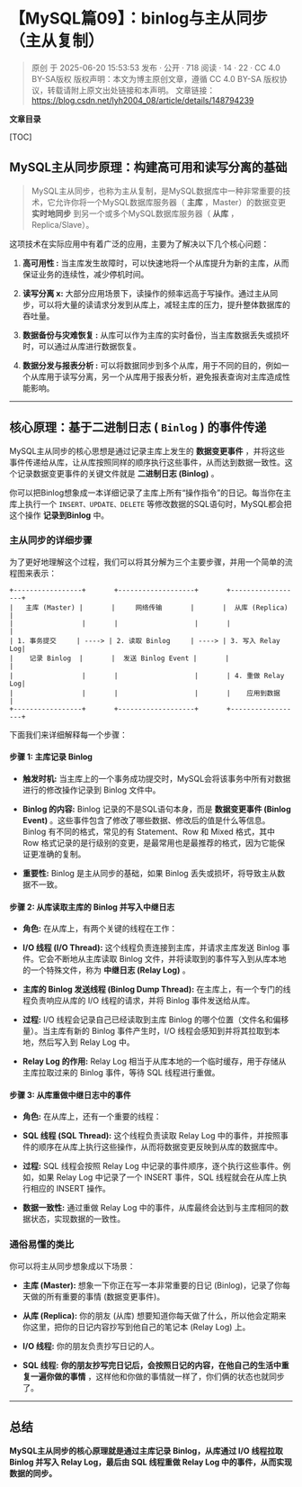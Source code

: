 # 【MySQL篇09】：binlog与主从同步（主从复制）

> 原创 于 2025-06-20 15:53:53 发布 · 公开 · 718 阅读 · 14 · 22 · CC 4.0 BY-SA版权 版权声明：本文为博主原创文章，遵循 CC 4.0 BY-SA 版权协议，转载请附上原文出处链接和本声明。
> 文章链接：https://blog.csdn.net/lyh2004_08/article/details/148794239

**文章目录**

[TOC]



## MySQL主从同步原理：构建高可用和读写分离的基础

> MySQL主从同步，也称为主从复制，是MySQL数据库中一种非常重要的技术，它允许你将一个MySQL数据库服务器（ **主库** ，Master）的数据变更 **实时地同步** 到另一个或多个MySQL数据库服务器（ **从库** ，Replica/Slave）。

这项技术在实际应用中有着广泛的应用，主要为了解决以下几个核心问题：

1.  **高可用性 :** 当主库发生故障时，可以快速地将一个从库提升为新的主库，从而保证业务的连续性，减少停机时间。

2.  **读写分离 x:** 大部分应用场景下，读操作的频率远高于写操作。通过主从同步，可以将大量的读请求分发到从库上，减轻主库的压力，提升整体数据库的吞吐量。

3.  **数据备份与灾难恢复 :** 从库可以作为主库的实时备份，当主库数据丢失或损坏时，可以通过从库进行数据恢复。

4.  **数据分发与报表分析 :** 可以将数据同步到多个从库，用于不同的目的，例如一个从库用于读写分离，另一个从库用于报表分析，避免报表查询对主库造成性能影响。

---

## 核心原理：基于二进制日志 ( `Binlog` ) 的事件传递

MySQL主从同步的核心思想是通过记录主库上发生的 **数据变更事件** ，并将这些事件传递给从库，让从库按照同样的顺序执行这些事件，从而达到数据一致性。这个记录数据变更事件的关键文件就是 **二进制日志 (Binlog)** 。

你可以把Binlog想象成一本详细记录了主库上所有“操作指令”的日记。每当你在主库上执行一个 `INSERT、UPDATE、DELETE` 等修改数据的SQL语句时，MySQL都会把这个操作 **记录到Binlog** 中。

### 主从同步的详细步骤

为了更好地理解这个过程，我们可以将其分解为三个主要步骤，并用一个简单的流程图来表示：

```
+-----------------+       +-------------------+       +------------------+
|   主库 (Master) |       |     网络传输       |       |  从库 (Replica)  |
|                 |       |                   |       |                  |
| 1. 事务提交     | ----> | 2. 读取 Binlog     | ----> | 3. 写入 Relay Log|
|    记录 Binlog  |       |  发送 Binlog Event |       |                  |
|                 |       |                   |       | 4. 重做 Relay Log|
|                 |       |                   |       |    应用到数据    |
+-----------------+       +-------------------+       +------------------+
```

下面我们来详细解释每一个步骤：

#### 步骤 1: 主库记录 Binlog

-  **触发时机:** 当主库上的一个事务成功提交时，MySQL会将该事务中所有对数据进行的修改操作记录到 Binlog 文件中。

-  **Binlog 的内容:** Binlog 记录的不是SQL语句本身，而是 **数据变更事件 (Binlog Event)** 。这些事件包含了修改了哪些数据、修改后的值是什么等信息。Binlog 有不同的格式，常见的有 Statement、Row 和 Mixed 格式，其中 Row 格式记录的是行级别的变更，是最常用也是最推荐的格式，因为它能保证更准确的复制。

-  **重要性:** Binlog 是主从同步的基础，如果 Binlog 丢失或损坏，将导致主从数据不一致。

#### 步骤 2: 从库读取主库的 Binlog 并写入中继日志

-  **角色:** 在从库上，有两个关键的线程在工作：

  -  **I/O 线程 (I/O Thread):** 这个线程负责连接到主库，并请求主库发送 Binlog 事件。它会不断地从主库读取 Binlog 文件，并将读取到的事件写入到从库本地的一个特殊文件，称为 **中继日志 (Relay Log)** 。

  -  **主库的 Binlog 发送线程 (Binlog Dump Thread):** 在主库上，有一个专门的线程负责响应从库的 I/O 线程的请求，并将 Binlog 事件发送给从库。

-  **过程:** I/O 线程会记录自己已经读取到主库 Binlog 的哪个位置（文件名和偏移量）。当主库有新的 Binlog 事件产生时，I/O 线程会感知到并将其拉取到本地，然后写入到 Relay Log 中。

-  **Relay Log 的作用:** Relay Log 相当于从库本地的一个临时缓存，用于存储从主库拉取过来的 Binlog 事件，等待 SQL 线程进行重做。

#### 步骤 3: 从库重做中继日志中的事件

-  **角色:** 在从库上，还有一个重要的线程：

  -  **SQL 线程 (SQL Thread):** 这个线程负责读取 Relay Log 中的事件，并按照事件的顺序在从库上执行这些操作，从而将数据变更反映到从库的数据库中。

-  **过程:** SQL 线程会按照 Relay Log 中记录的事件顺序，逐个执行这些事件。例如，如果 Relay Log 中记录了一个 INSERT 事件，SQL 线程就会在从库上执行相应的 INSERT 操作。

-  **数据一致性:** 通过重做 Relay Log 中的事件，从库最终会达到与主库相同的数据状态，实现数据的一致性。

### 通俗易懂的类比

你可以将主从同步想象成以下场景：

-  **主库 (Master):** 想象一下你正在写一本非常重要的日记 (Binlog)，记录了你每天做的所有重要的事情 (数据变更事件)。

-  **从库 (Replica):** 你的朋友 (从库) 想要知道你每天做了什么，所以他会定期来你这里，把你的日记内容抄写到他自己的笔记本 (Relay Log) 上。

-  **I/O 线程:** 你的朋友负责抄写日记的人。

-  **SQL 线程:** **你的朋友抄写完日记后，会按照日记的内容，在他自己的生活中重复一遍你做的事情** ，这样他和你做的事情就一样了，你们俩的状态也就同步了。

---

## 总结

**MySQL主从同步的核心原理就是通过主库记录 Binlog，从库通过 I/O 线程拉取 Binlog 并写入 Relay Log，最后由 SQL 线程重做 Relay Log 中的事件，从而实现数据的同步。** 